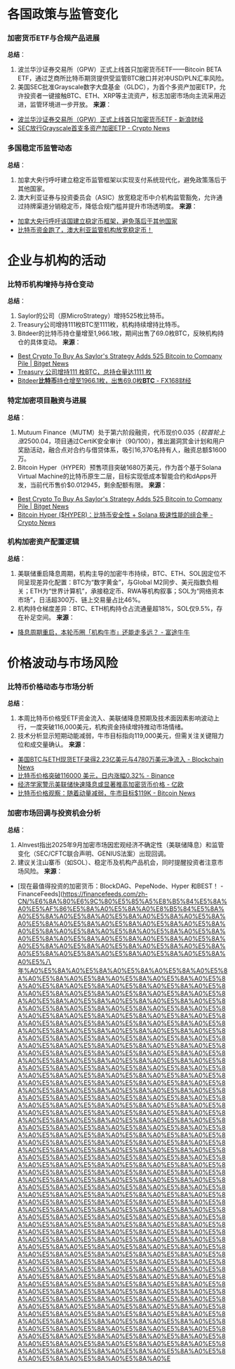 # 各国政策与监管变化

### 加密货币ETF与合规产品进展
**总结**：
1. 波兰华沙证券交易所（GPW）正式上线首只加密货币ETF——Bitcoin BETA ETF，通过芝商所比特币期货提供受监管BTC敞口并对冲USD/PLN汇率风险。
2. 美国SEC批准Grayscale数字大盘基金（GLDC），为首个多资产加密ETP，允许投资者一键接触BTC、ETH、XRP等主流资产，标志加密市场向主流采用迈进，监管环境进一步开放。
**来源**：
- [波兰华沙证券交易所（GPW）正式上线首只加密货币ETF - 新浪财经](https://finance.sina.com.cn/blockchain/roll/2025-09-19/doc-infqzuwf7815203.shtml)
- [SEC放行Grayscale首支多资产加密ETP - Crypto News](https://cryptonews.com/cn/news/bitcoin-price-prediction-will-secs-first-multi-asset-etp-push-btc-past-120k/)

### 多国稳定币监管动态
**总结**：
1. 加拿大央行呼吁建立稳定币监管框架以实现支付系统现代化，避免政策落后于其他国家。
2. 澳大利亚证券与投资委员会（ASIC）放宽稳定币中介机构监管豁免，允许通过持牌渠道分销稳定币，降低合规门槛并提升市场透明度。
**来源**：
- [加拿大央行呼吁该国建立稳定币框架，避免落后于其他国家](https://www.bitget.com/zh-CN/amp/news/detail/12560604974592)
- [比特币资金跑了，澳大利亚监管机构放宽稳定币！](https://cj.sina.cn/articles/view/5909013773/16034650d019018kbe)


# 企业与机构的活动

### 比特币机构增持与持仓变动
**总结**：
1. Saylor的公司（原MicroStrategy）增持525枚比特币。
2. Treasury公司增持111枚BTC至1111枚，机构持续增持比特币。
3. Bitdeer的比特币持仓量增至1,966.1枚，期间出售了69.0枚BTC，反映机构持仓的具体变动。
**来源**：
- [Best Crypto To Buy As Saylor's Strategy Adds 525 Bitcoin to Company Pile | Bitget News](https://www.bitget.com/news/detail/12560604975669)
- [Treasury 公司增持111 枚BTC，总持仓量达1111 枚](https://www.binance.com/cn/square/post/29896219858201)
- [Bitdeer<b>比特币</b>持仓增至1966.1枚，出售69.0枚<b>BTC</b> - FX168财经](https://www.fx168news.com/express/fastnews/1207259)

### 特定加密项目融资与进展
**总结**：
1. Mutuum Finance（MUTM）处于第六阶段融资，代币现价$0.035（较首轮上涨250%），下一阶段价格提升至$0.04，项目通过CertiK安全审计（90/100），推出漏洞赏金计划和用户奖励活动，融合点对合约与借贷体系，吸引16,370名持有人，融资总额$1600万。
2. Bitcoin Hyper（HYPER）预售项目突破1680万美元，作为首个基于Solana Virtual Machine的比特币原生二层，目标实现低成本智能合约和dApps开发，当前代币售价$0.012945，剩余配额有限。
**来源**：
- [Best Crypto To Buy As Saylor's Strategy Adds 525 Bitcoin to Company Pile | Bitget News](https://www.bitget.com/news/detail/12560604975669)
- [Bitcoin Hyper ($HYPER)：比特币安全性 + Solana 极速性能的组合拳 - Crypto News](https://cryptonews.com/cn/news/bitcoin-price-prediction-will-secs-first-multi-asset-etp-push-btc-past-120k/)

### 机构加密资产配置逻辑
**总结**：
1. 美联储重启降息周期，机构主导的加密牛市持续，BTC、ETH、SOL因定位不同呈现差异化配置：BTC为“数字黄金”，与Global M2同步、美元指数负相关；ETH为“世界计算机”，承接稳定币、RWA等机构叙事；SOL为“网络资本市场”，日活超300万、链上交易量占比46%。
2. 机构持仓梯度差异：BTC、ETH机构持仓占流通量超18%，SOL仅9.5%，存在补足空间。
**来源**：
- [降息周期重启，本轮币圈「机构牛市」还能走多远？ - 富途牛牛](https://news.futunn.com/post/62289082/with-the-restart-of-the-interest-rate-cut-cycle-how?futusource=news_topic_page&lang=zh-cn)


# 价格波动与市场风险

### 比特币价格动态与市场分析
**总结**：
1. 本周比特币价格受ETF资金流入、美联储降息预期及技术面因素影响波动上行，一度突破116,000美元，机构资金持续增持推动市场情绪。
2. 技术分析显示短期动能减弱，牛市目标指向119,000美元，但需关注关键阻力位和成交量确认。
**来源**：
- [美国BTC与ETH现货ETF录得2.23亿美元与4780万美元净流入 - Blockchain News](https://blockchain.news/zh/flashnews/us-btc-and-eth-spot-etfs-log-223m-and-47-8m-net-inflows)
- [比特币价格突破116000 美元，日内涨幅0.32% - Binance](https://www.binance.com/cn/square/post/29946274066658)
- [经济学家警示美联储快速降息或显著推高加密货币价格 - 亿欧](https://www.iyiou.com/briefing/202509201825878)
- [比特币价格观察：随着动量减弱，牛市目标$119K - Bitcoin News](https://news.bitcoin.com/zh/bi-te-bi-jia-ge-guan-cha-sui-zhe-dong-liang-jian-ruo-niu-shi-mu-biao-119k/)

### 加密市场回调与投资机会分析
**总结**：
1. AInvest指出2025年9月加密市场因宏观经济不确定性（美联储降息）和监管变化（SEC/CFTC联合声明、GENIUS法案）出现回调。
2. 建议关注山寨币（如SOL）、稳定币及机构产品机会，同时提醒投资者注意市场风险。
**来源**：
- [现在最值得投资的加密货币：BlockDAG、PepeNode、Hyper 和BEST！ - FinanceFeeds](https://financefeeds.com/zh-CN/%E6%8A%80%E6%9C%80%E5%85%A5%E8%B5%84%E5%8A%A0%E5%AF%86%E5%8A%A0%E5%8A%A0%E8%B5%84%E5%8A%A0%E5%8A%A0%E5%8A%A0%E5%8A%A0%E5%8A%A0%E5%8A%A0%E5%8A%A0%E5%8A%A0%E5%8A%A0%E5%8A%A0%E5%8A%A0%E5%8A%A0%E5%8A%A0%E5%8A%A0%E5%8A%A0%E5%8A%A0%E5%8A%A0%E5%8A%A0%E5%8A%A0%E5%8A%A0%E5%8A%A0%E5%8A%A0%E5%8A%A0%E5%8A%A0%E5%8A%A0%E5%8A%A0%E5%8A%A0%E5%8A%A0%E5%8A%A0%E5%8A%A0%E5%8A%A0%E5%八年%A0%E5%8A%A0%E5%8A%A0%E5%8A%A0%E5%8A%A0%E5%8A%A0%E5%8A%A0%E5%8A%A0%E5%8A%A0%E5%8A%A0%E5%8A%A0%E5%8A%A0%E5%8A%A0%E5%8A%A0%E5%8A%A0%E5%8A%A0%E5%8A%A0%E5%8A%A0%E5%8A%A0%E5%8A%A0%E5%8A%A0%E5%8A%A0%E5%8A%A0%E5%8A%A0%E5%8A%A0%E5%8A%A0%E5%8A%A0%E5%8A%A0%E5%8A%A0%E5%8A%A0%E5%8A%A0%E5%8A%A0%E5%8A%A0%E5%8A%A0%E5%8A%A0%E5%8A%A0%E5%8A%A0%E5%8A%A0%E5%8A%A0%E5%8A%A0%E5%8A%A0%E5%8A%A0%E5%8A%A0%E5%8A%A0%E5%8A%A0%E5%8A%A0%E5%8A%A0%E5%8A%A0%E5%8A%A0%E5%8A%A0%E5%8A%A0%E5%8A%A0%E5%8A%A0%E5%8A%A0%E5%8A%A0%E5%8A%A0%E5%8A%A0%E5%8A%A0%E5%8A%A0%E5%8A%A0%E5%8A%A0%E5%8A%A0%E5%8A%A0%E5%8A%A0%E5%8A%A0%E5%8A%A0%E5%8A%A0%E5%8A%A0%E5%8A%A0%E5%8A%A0%E5%8A%A0%E5%8A%A0%E5%8A%A0%E5%8A%A0%E5%8A%A0%E5%8A%A0%E5%8A%A0%E5%8A%A0%E5%8A%A0%E5%8A%A0%E5%8A%A0%E5%8A%A0%E5%8A%A0%E5%8A%A0%E5%8A%A0%E5%8A%A0%E5%8A%A0%E5%8A%A0%E5%8A%A0%E5%8A%A0%E5%8A%A0%E5%8A%A0%E5%8A%A0%E5%8A%A0%E5%8A%A0%E5%8A%A0%E5%8A%A0%E5%8A%A0%E5%8A%A0%E5%8A%A0%E5%8A%A0%E5%8A%A0%E5%8A%A0%E5%8A%A0%E5%8A%A0%E5%8A%A0%E5%8A%A0%E5%8A%A0%E5%8A%A0%E5%8A%A0%E5%8A%A0%E5%8A%A0%E5%8A%A0%E5%8A%A0%E5%8A%A0%E5%8A%A0%E5%8A%A0%E5%8A%A0%E5%8A%A0%E5%8A%A0%E5%8A%A0%E5%8A%A0%E5%8A%A0%E5%8A%A0%E5%8A%A0%E5%8A%A0%E5%8A%A0%E5%8A%A0%E5%8A%A0%E5%8A%A0%E5%8A%A0%E5%8A%A0%E5%8A%A0%E5%8A%A0%E5%8A%A0%E5%8A%A0%E5%8A%A0%E5%8A%A0%E5%8A%A0%E5%8A%A0%E5%8A%A0%E5%8A%A0%E5%8A%A0%E5%8A%A0%E5%8A%A0%E5%8A%A0%E5%8A%A0%E5%8A%A0%E5%8A%A0%E5%8A%A0%E5%8A%A0%E5%8A%A0%E5%8A%A0%E5%8A%A0%E5%8A%A0%E5%8A%A0%E5%8A%A0%E5%8A%A0%E5%8A%A0%E5%8A%A0%E5%8A%A0%E5%8A%A0%E5%8A%A0%E5%8A%A0%E5%8A%A0%E5%8A%A0%E5%8A%A0%E5%8A%A0%E5%8A%A0%E5%8A%A0%E5%8A%A0%E5%8A%A0%E5%8A%A0%E5%8A%A0%E5%8A%A0%E5%8A%A0%E5%8A%A0%E5%8A%A0%E5%8A%A0%E5%8A%A0%E5%8A%A0%E5%8A%A0%E5%8A%A0%E5%8A%A0%E5%8A%A0%E5%8A%A0%E5%8A%A0%E5%8A%A0%E5%8A%A0%E5%8A%A0%E5%8A%A0%E5%8A%A0%E5%8A%A0%E5%8A%A0%E5%8A%A0%E5%8A%A0%E5%8A%A0%E5%8A%A0%E5%8A%A0%E5%8A%A0%E5%8A%A0%E5%8A%A0%E5%8A%A0%E5%8A%A0%E5%8A%A0%E5%8A%A0%E5%8A%A0%E5%8A%A0%E5%8A%A0%E5%8A%A0%E5%8A%A0%E5%8A%A0%E5%8A%A0%E5%8A%A0%E5%8A%A0%E5%8A%A0%E5%8A%A0%E5%8A%A0%E5%8A%A0%E5%8A%A0%E5%8A%A0%E5%8A%A0%E5%8A%A0%E5%8A%A0%E5%8A%A0%E5%8A%A0%E5%8A%A0%E5%8A%A0%E5%8A%A0%E5%8A%A0%E5%8A%A0%E5%8A%A0%E5%8A%A0%E5%8A%A0%E5%8A%A0%E5%8A%A0%E5%8A%A0%E5%8A%A0%E5%8A%A0%E5%8A%A0%E5%8A%A0%E5%8A%A0%E5%8A%A0%E5%8A%A0%E5%8A%A0%E5%8A%A0%E5%8A%A0%E5%8A%A0%E5%8A%A0%E5%8A%A0%E5%8A%A0%E5%8A%A0%E5%8A%A0%E5%8A%A0%E5%8A%A0%E5%8A%A0%E5%8A%A0%E5%8A%A0%E5%8A%A0%E5%8A%A0%E5%8A%A0%E5%8A%A0%E5%8A%A0%E5%8A%A0%E